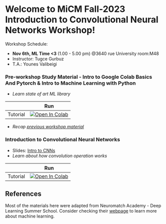 # Welcome to MiCM Fall-2023 Introduction to Convolutional Neural Networks Workshop!

Workshop Schedule:
* **Nov 6th, ML Time <3** (1.00 - 5.00 pm) @3640 rue University room:M48
* Instructor: Tugce Gurbuz
* T.A.: Younes Valibeigi

### Pre-workshop Study Material - Intro to Google Colab Basics And Pytorch & Intro to Machine Learning with Python
* *Learn state of art ML library*

|   | Run |
| - | --- |
| Tutorial | [![Open In Colab](https://colab.research.google.com/assets/colab-badge.svg)]([https://colab.research.google.com/github/tugcegurbuz/MiCM-Summer23-Intro-to-ML-with-Python/blob/main/tutorials/0_Introduction_to_Google_Colab_Basics_and_Pytorch.ipynb](https://colab.research.google.com/drive/1YDO7bxN4cdKsLvxes7KRuy804EcoyB2u?usp=sharing)) |)

* *Recap [previous workshop material](https://github.com/tugcegurbuz/MiCM-Summer23-Intro-to-ML-with-Python)*


### Introduction to Convolutional Neural Networks
* Slides: [Intro to CNNs](https://github.com/tugcegurbuz/MiCM-Summer23-Intro-to-ML-with-Python/blob/main/lectures/1_Multi%20Layer%20Perceptrons.pdf)
* *Learn about how convolution operation works*

|   | Run |
| - | --- |
| Tutorial | [![Open In Colab](https://colab.research.google.com/assets/colab-badge.svg)]([(https://colab.research.google.com/github/tugcegurbuz/MiCM-Fall23_Intro-to-CNNs/blob/main/tutorials/Tutorial_1_Intro_to_CNNs.ipynb)](https://colab.research.google.com/drive/1YDO7bxN4cdKsLvxes7KRuy804EcoyB2u?usp=sharing)) |)


## References

Most of the materials here were adapted from Neuromatch Academy - Deep Learning Summer School. Consider checking their [webpage](https://deeplearning.neuromatch.io/tutorials/intro.html) to learn more about machine learning.
